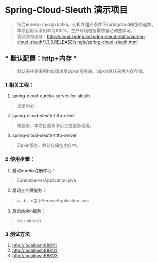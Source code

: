 # Spring-Cloud-Sleuth 演示项目
>结合eureka+mysql+kafka，剖析各适应条件下springcloud微服务追踪。本项目默认采用率为100%，生产环境根据需求自动调整即可。  
>官网文档地址：<http://cloud.spring.io/spring-cloud-static/spring-cloud-sleuth/1.3.3.RELEASE/single/spring-cloud-sleuth.html>

## * 默认配置：http+内存 *
>默认采样是采用http请求至zipkin服务端，zipkin默认采用内存存储。

### 1.相关工程：
1. spring-cloud-eureka-server-for-sleuth
>注册中心
2. spring-cloud-sleuth-http-client
>微服务，本项目最多演示三层服务调用。
3. spring-cloud-sleuth-http-server
>Zipkin服务，默认存储在内存中。

### 2.使用步骤：
1. 启动eureka注册中心：
>EurekaServerApplication.java
2. 启动三个微服务：
>a、b、c包下ServiceApplication.java
3. 启动zipkin服务：
>sh zipkin.sh

### 3.测试方法
1. <http://localhost:8881/1>
2. <http://localhost:8881/2>
3. <http://localhost:8881/3>

